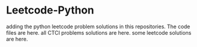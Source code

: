 # Leetcode-Python
adding the python leetcode problem solutions in this repositories. 
The code files are here.
all CTCI problems solutions are here.
some leetcode solutions are here.


































































































































































































































































































































































































































































































































































































































































































































































































































































